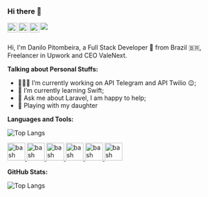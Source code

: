 ### Hi there 👋
<a href="https://twitter.com/DaniloPitombei1">
    <img align="left" alt="Danilo Pitombeira | Twitter" width="22px" src="https://cdn.jsdelivr.net/npm/simple-icons@v3/icons/twitter.svg" />
</a>
<a href="https://www.linkedin.com/in/danilo-pitombeira-dos-prazeres-116b6238/">
    <img align="left" alt="Danilo LinkeDIN" width="22px" src="https://cdn.jsdelivr.net/npm/simple-icons@v3/icons/linkedin.svg" />
</a>
<a href="https://www.instagram.com/danilo.pitombeira/">
    <img align="left" alt="Danilo Pitombeira Instagram" width="22px" src="https://cdn.jsdelivr.net/npm/simple-icons@v3/icons/instagram.svg" />
</a>

![](https://visitor-badge.glitch.me/badge?page_id=pitombeira00.pitombeira00)

<br />
Hi, I'm Danilo Pitombeira, a Full Stack Developer 🚀 from Brazil 🇧🇷, Freelancer in Upwork and CEO ValeNext. 

**Talking about Personal Stuffs:**

- 👨🏽‍💻 I’m currently working on API Telegram and API Twilio :wink:;
- 📱 I’m currently learning Swift; 
- 💬 Ask me about Laravel, I am happy to help;
- 👧 Playing with my daughter



**Languages and Tools:**  

![Top Langs](https://github-readme-stats.vercel.app/api/top-langs/?username=pitombeira00&layout=compact)
<p align="left">
<a href="https://www.laravel.com" target="_blank"> <img src="https://www.vectorlogo.zone/logos/laravel/laravel-icon.svg" alt="bash" width="40" height="40"/> </a>
<a href="https://www.php.net" target="_blank"> <img src="https://www.vectorlogo.zone/logos/php/php-icon.svg" alt="bash" width="40" height="40"/> </a>
<a href="https://www.mysql.com" target="_blank"> <img src="https://www.vectorlogo.zone/logos/mysql/mysql-official.svg" alt="bash" width="40" height="40"/> </a>
<a href="https://www.jquery.com" target="_blank"> <img src="https://www.vectorlogo.zone/logos/jquery/jquery-icon.svg" alt="bash" width="40" height="40"/> </a>
<a href="https://www.getbootstrap.com" target="_blank"> <img src="https://www.vectorlogo.zone/logos/getbootstrap/getbootstrap-icon.svg" alt="bash" width="40" height="40"/> </a>
<a href="https://www.apple.com" target="_blank"> <img src="https://www.vectorlogo.zone/logos/apple/apple-tile.svg" alt="bash" width="40" height="40"/> </a>
</p>

**GitHub Stats:**  

![Top Langs](https://github-readme-stats.vercel.app/api?username=pitombeira00&theme=dark&show_icons=true)
<!--
**pitombeira00/pitombeira00** is a ✨ _special_ ✨ repository because its `README.md` (this file) appears on your GitHub profile.

Here are some ideas to get you started:

- 🔭 I’m currently working on ...
- 🌱 I’m currently learning ...
- 👯 I’m looking to collaborate on ...
- 🤔 I’m looking for help with ...
- 💬 Ask me about ...
- 📫 How to reach me: ...
- 😄 Pronouns: ...
- ⚡ Fun fact: ...
-->
